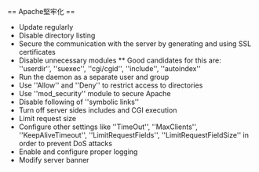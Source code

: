 
== Apache堅牢化 ==
* Update regularly
* Disable directory listing
* Secure the communication with the server by generating and using SSL certificates
* Disable unnecessary modules
** Good candidates for this are: ''userdir'', ''suexec'', ''cgi/cgid'', ''include'', ''autoindex''
* Run the daemon as a separate user and group
* Use ''Allow'' and ''Deny'' to restrict access to directories
* Use ''mod_security'' module to secure Apache
* Disable following of ''symbolic links''
* Turn off server sides includes and CGI execution
* Limit request size
* Configure other settings like ''TimeOut'', ''MaxClients'', ''KeepAliveTimeout'', ''LimitRequestFields'', ''LimitRequestFieldSize'' in order to prevent DoS attacks
* Enable and configure proper logging
* Modify server banner


